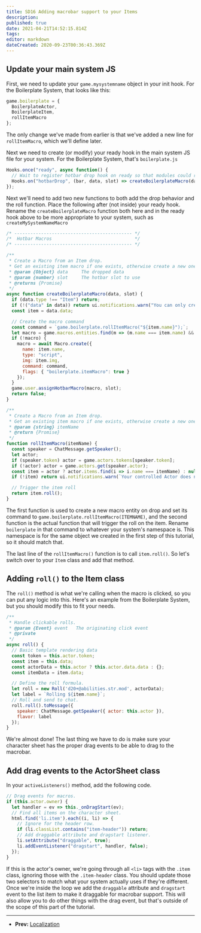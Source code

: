 ```yaml
---
title: SD16 Adding macrobar support to your Items
description: 
published: true
date: 2021-04-21T14:52:15.814Z
tags: 
editor: markdown
dateCreated: 2020-09-23T00:36:43.369Z
---
```


## Update your main system JS

First, we need to update your <!-- {% raw %} -->`game.mysystemname`<!-- {% endraw %} --> object in your init hook. For the Boilerplate System, that looks like this:

<!--- {% raw %} --->

```js
game.boilerplate = {
  BoilerplateActor,
  BoilerplateItem,
  rollItemMacro
};
```

<!--- {% endraw %} --->

The only change we've made from earlier is that we've added a new line for <!-- {% raw %} -->`rollItemMacro`<!-- {% endraw %} -->, which we'll define later.

Next we need to create (or modify) your ready hook in the main system JS file for your system. For the Boilerplate System, that's <!-- {% raw %} -->`boilerplate.js`

<!--- {% raw %} --->

```js
Hooks.once("ready", async function() {
  // Wait to register hotbar drop hook on ready so that modules could register earlier if they want to
  Hooks.on("hotbarDrop", (bar, data, slot) => createBoilerplateMacro(data, slot));
});
```

<!--- {% endraw %} --->

Next we'll need to add two new functions to both add the drop behavior and the roll function. Place the following after (not inside) your ready hook. Rename the <!-- {% raw %} -->`createBoilerplateMacro`<!-- {% endraw %} --> function both here and in the ready hook above to be more appropriate to your system, such as <!-- {% raw %} -->`createMySystemNameMacro`

<!--- {% raw %} --->

```js
/* -------------------------------------------- */
/*  Hotbar Macros                               */
/* -------------------------------------------- */

/**
 * Create a Macro from an Item drop.
 * Get an existing item macro if one exists, otherwise create a new one.
 * @param {Object} data     The dropped data
 * @param {number} slot     The hotbar slot to use
 * @returns {Promise}
 */
async function createBoilerplateMacro(data, slot) {
  if (data.type !== "Item") return;
  if (!("data" in data)) return ui.notifications.warn("You can only create macro buttons for owned Items");
  const item = data.data;

  // Create the macro command
  const command = `game.boilerplate.rollItemMacro("${item.name}");`;
  let macro = game.macros.entities.find(m => (m.name === item.name) && (m.command === command));
  if (!macro) {
    macro = await Macro.create({
      name: item.name,
      type: "script",
      img: item.img,
      command: command,
      flags: { "boilerplate.itemMacro": true }
    });
  }
  game.user.assignHotbarMacro(macro, slot);
  return false;
}

/**
 * Create a Macro from an Item drop.
 * Get an existing item macro if one exists, otherwise create a new one.
 * @param {string} itemName
 * @return {Promise}
 */
function rollItemMacro(itemName) {
  const speaker = ChatMessage.getSpeaker();
  let actor;
  if (speaker.token) actor = game.actors.tokens[speaker.token];
  if (!actor) actor = game.actors.get(speaker.actor);
  const item = actor ? actor.items.find(i => i.name === itemName) : null;
  if (!item) return ui.notifications.warn(`Your controlled Actor does not have an item named ${itemName}`);

  // Trigger the item roll
  return item.roll();
}
```

<!--- {% endraw %} --->

The first function is used to create a new macro entity on drop and set its command to <!-- {% raw %} -->`game.boilerplate.rollItemMacro(ITEMNAME)`<!-- {% endraw %} -->, and the second function is the actual function that will trigger the roll on the item. Rename <!-- {% raw %} -->`boilerplate`<!-- {% endraw %} --> in that command to whatever your system's namespace is. This namespace is for the same object we created in the first step of this tutorial, so it should match that.

The last line of the <!-- {% raw %} -->`rollItemMacro()`<!-- {% endraw %} --> function is to call <!-- {% raw %} -->`item.roll()`<!-- {% endraw %} -->. So let's switch over to your <!-- {% raw %} -->`Item`<!-- {% endraw %} --> class and add that method.

## Adding <!-- {% raw %} -->`roll()`<!-- {% endraw %} --> to the Item class

The <!-- {% raw %} -->`roll()`<!-- {% endraw %} --> method is what we're calling when the macro is clicked, so you can put any logic into this. Here's an example from the Boilerplate System, but you should modify this to fit your needs.

<!--- {% raw %} --->

```js
/**
 * Handle clickable rolls.
 * @param {Event} event   The originating click event
 * @private
 */
async roll() {
  // Basic template rendering data
  const token = this.actor.token;
  const item = this.data;
  const actorData = this.actor ? this.actor.data.data : {};
  const itemData = item.data;

  // Define the roll formula.
  let roll = new Roll('d20+@abilities.str.mod', actorData);
  let label = `Rolling ${item.name}`;
  // Roll and send to chat.
  roll.roll().toMessage({
    speaker: ChatMessage.getSpeaker({ actor: this.actor }),
    flavor: label
  });
}
```

<!--- {% endraw %} --->

We're almost done! The last thing we have to do is make sure your character sheet has the proper drag events to be able to drag to the macrobar.

## Add drag events to the ActorSheet class

In your <!-- {% raw %} -->`activeListeners()`<!-- {% endraw %} --> method, add the following code.

<!--- {% raw %} --->

```js
// Drag events for macros.
if (this.actor.owner) {
  let handler = ev => this._onDragStart(ev);
  // Find all items on the character sheet.
  html.find('li.item').each((i, li) => {
    // Ignore for the header row.
    if (li.classList.contains("item-header")) return;
    // Add draggable attribute and dragstart listener.
    li.setAttribute("draggable", true);
    li.addEventListener("dragstart", handler, false);
  });
}
```

<!--- {% endraw %} --->

If this is the actor's owner, we're going through all <!-- {% raw %} -->`<li>`<!-- {% endraw %} --> tags with the <!-- {% raw %} -->`.item`<!-- {% endraw %} --> class, ignoring those with the <!-- {% raw %} -->`.item-header`<!-- {% endraw %} --> class. You should update those two selectors to match what your system actually uses if they're different. Once we're inside the loop we add the <!-- {% raw %} -->`draggable`<!-- {% endraw %} --> attribute and <!-- {% raw %} -->`dragstart`<!-- {% endraw %} --> event to the list item to make it draggable for macrobar support. This will also allow you to do other things with the drag event, but that's outside of the scope of this part of the tutorial.

---

* **Prev:** [Localization](https://foundryvtt.wiki/en/development/guides/SD-tutorial/SD13-Localization)